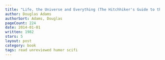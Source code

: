 ```yaml
---
title: "Life, the Universe and Everything (The Hitchhiker's Guide to the Galaxy, #3)"
author: Douglas Adams
authorSort: Adams, Douglas
pageCount: 224
date: 2014-01-01
written: 1982
stars: 5
layout: post
category: book
tags: read unreviewed humor scifi
---
```

